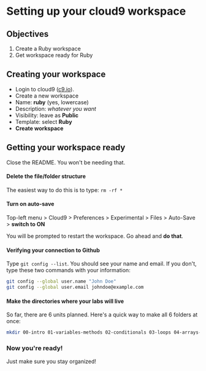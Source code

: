 # Setting up your cloud9 workspace

## Objectives

1. Create a Ruby workspace
2. Get workspace ready for Ruby

## Creating your workspace

* Login to cloud9 ([c9.io](http://c9.io)).
* Create a new workspace
* Name: **ruby** (yes, lowercase)
* Description: *whatever you want*
* Visibility: leave as **Public**
* Template: select **Ruby**
* **Create workspace**

## Getting your workspace ready

Close the README.  You won't be needing that.

#### Delete the file/folder structure
The easiest way to do this is to type: `rm -rf *`

#### Turn on auto-save
Top-left menu > Cloud9 > Preferences > Experimental > Files > Auto-Save > **switch to ON**

You will be prompted to restart the workspace.  Go ahead and **do that**.

#### Verifying your connection to Github
Type `git config --list`.  You should see your name and email.  If you don't, type these two commands with your information:
```bash
git config --global user.name "John Doe"
git config --global user.email johndoe@example.com
```

#### Make the directories where your labs will live
So far, there are 6 units planned.  Here's a quick way to make all 6 folders at once:  
```bash
mkdir 00-intro 01-variables-methods 02-conditionals 03-loops 04-arrays-hashes 05-applications 06-oo
```

### Now you're ready!
Just make sure you stay organized!